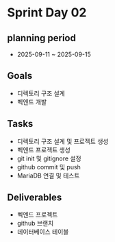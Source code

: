 # Sprint Day 02

## planning period
- 2025-09-11 ~ 2025-09-15

## Goals
- 디렉토리 구조 설계
- 벡엔드 개발

## Tasks
- 디렉토리 구조 설계 및 프로젝트 생성
- 벡엔드 프로젝트 생성
- git init 및 gitignore 설정
- github commit 및 push
- MariaDB 연결 및 테스트

## Deliverables
- 벡엔드 프로젝트
- github 브랜치
- 데이터베이스 테이블
